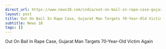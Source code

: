 ```yaml
---
direct_url: https://www.news18.com/india/out-on-bail-in-rape-case-gujarat-man-targets-70-year-old-victim-again-9167365.html
layout: post
title: Out On Bail In Rape Case, Gujarat Man Targets 70-Year-Old Victim Again
subtitle: News 18
tags: []
---
```


Out On Bail In Rape Case, Gujarat Man Targets 70-Year-Old Victim Again
